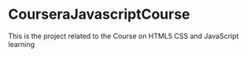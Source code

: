 # CourseraJavascriptCourse
This is the project related to the Course on HTML5 CSS and JavaScript learning

